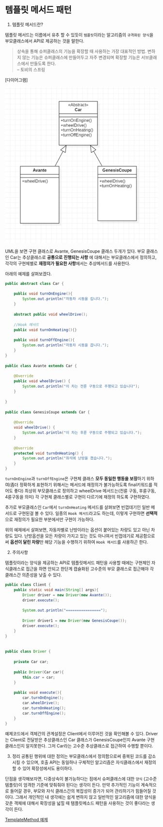 # 템플릿 메서드 패턴


1. 템플릿 메서드란? 


템플릿 메서드는 이름에서 유추 할 수 있듯이 `템플릿`이라는 알고리즘의 `규격화된 양식`을 부모클래스에서 API로 제공하는 것을 말한다. 

>상속을 통해 슈퍼클래스의 기능을 확장할 때 사용하는 가장 대표적인 방법. 변하지 않는 기능은 슈퍼클래스에 만들어두고 자주 변경되며 확장할 기능은 서브클래스에서 만들도록 한다.   
– 토비의 스프링

[다이어그램]

![템플릿메서드](/DesignPattern/img/TemplateMethod.png)

UML을 보면 구현 클래스로 Avante, GenesisCoupe 클래스 두개가 있다.
부모 클래스인 Car는 추상클래스로 **공통으로 진행되는 사항** 에 대해서는 부모클래스에서 정의하고, 각각의 구현체별로 **재정의가 필요한 사항**에서는 추상메서드를 사용한다.

아래의 예제를 살펴보겠다.

~~~JAVA
public abstract class Car {

    public void turnOnEngine(){
        System.out.println("자동차 시동을 킵니다.");
    }

    abstract public void wheelDrive();

    //Hook 메서드
    public void turnOnHeating(){}

    public void turnOffEngine(){
        System.out.println("자동차 시동을 끕니다.");
    }   
}

public class Avante extends Car {

    @Override
    public void wheelDrive() {
        System.out.println("이 차는 전륜 구동으로 주행되고 있습니다");
    }

}

public class GenesisCoupe extends Car {

    @Override
    void wheelDrive() {
        System.out.println("이 차는 후륜 구동으로 주행되고 있습니다.");
    }

    @Override
    protected void turnOnHeating() {
        System.out.println("좌석에 난방을 켰습니다.");
    }
}
~~~

`turnOnEngine`과 `turnOffEngine`은 구현체 클래스 **모두 동일한 행동을 보장**하기 위하여(좀더 정확하게 표현하기 위해서는 메서드에 재정의가 불가능하도록 final키워드를 적어도 좋다) 최상위 부모클래스로 정의하고 wheelDrive 메서드는(전륜 구동, 후륜구동, 4륜구동을 의미) 각 구현체 클래스별로 구현이 다르기에 재정의 하도록 구현하였다.

추가로 부모클래스인 `Car`에서 `turnOnHeating` 메서드를 살펴보면 빈껍데기인 일반 메서드로 구현된걸 볼 수 있다. 일종의 `Hook 메서드`라고도 하는데, 이렇게 구현하면 **선택적**으로 재정의가 필요한 부분에서만 구현이 가능하다. 

위의 예제에서 살펴보면, 자동차별로 난방이라는 옵션이 붙어있는 차량도 있고 아닌 차량도 있다. 난방옵션을 모든 차량이 가지고 있는 것도 아니여서 빈껍데기로 제공함으로써 **옵션이 달린 차량**만 해당 기능을 수행하기 위하여 `Hook 메서드`를 사용하곤 한다. 


2. 주의사항  

템플릿이라는 양식을 제공하는 API로 템플릿메서드 패턴을 사용할 때에는 구현체인 자식클래스로 접근을 하면 안되고 한단계 캡슐화된 고수준의 부모 클래스로 접근해야 각 클래스간 의존성을 낮출 수 있다. 


~~~JAVA
public class Client {
    public static void main(String[] args){
        Driver driver = new Driver(new Avante());
        driver.execute();

        System.out.println("================");

        Driver driver1 = new Driver(new GenesisCoupe());
        driver.execute();
    }
}


public class Driver {

    private Car car;

    public Driver(Car car){
        this.car = car;
    }

    public void execute(){
        car.turnOnEngine();
        car.wheelDrive();
        car.turnOnHeating();
        car.turnOffEngine();
    }
}
~~~

예제코드에서 객체간의 관계설정은 Client에서 이루어진 것을 확인해볼 수 있다. Driver는 Client로 전달받은 추상클래스인 Car 클래스가 GenesisCoupe인지 Avante 구현클래스인지 알지못한다. 그저 Car라는 고수준 추상클래스로 접근하여 수행할 뿐이다. 


3. 정리
 공통된 행위에 대한 정의는 부모클래스에서 정의함으로써 중복된 코드를 감소시킬 수 있으며, 호출 API는 동일하나 구체적인 알고리즘은 자식클래스에서 재정의할 수 있어 확장성에서도 용이하다. 
 
 단점을 생각해보자면, 다중상속이 불가능하다는 점에서 슈퍼클래스에 대한 `양식` (고수준 템플릿)이 엄격한 기준에 맞춰줘야 된다는 생각이 든다. 만약 추가적인 기능이 계속적으로 들어갈 경우, 부모와 자식 클래스간의 복잡성이 증가가 되어 관리하기가 힘들어질 것이다. 그래서 개인적인 내 생각에는 쉽게 변하지 않고 일반적인 알고리즘에 대한 양식을 갖춘 객체에 대해서 확장성을 넓힐 때 템플릿메소드 패턴을 사용하는 것이 좋다라는 생각이 든다. 

 [TemplateMethod 예제](https://github.com/dhkdhk/DesginPattern/tree/master/src/templateMethod)


